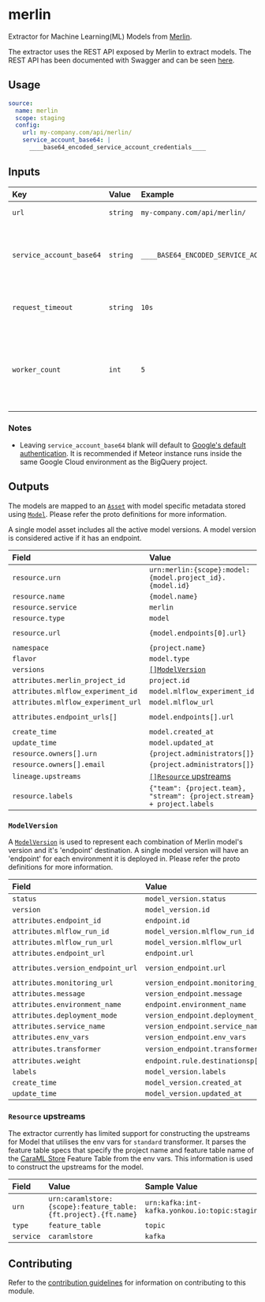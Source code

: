 # merlin

Extractor for Machine Learning(ML) Models from [Merlin][merlin].

The extractor uses the REST API exposed by Merlin to extract models. The REST
API has been documented with Swagger and can be seen [here][merlin-swagger].

## Usage

```yaml
source:
  name: merlin
  scope: staging
  config:
    url: my-company.com/api/merlin/
    service_account_base64: |
      ____base64_encoded_service_account_credentials____
```

## Inputs

| Key                      | Value    | Example                                  | Description                                                               | Required? |
| :----------------------- | :------- | :--------------------------------------- | :------------------------------------------------------------------------ | :-------- |
| `url`                    | `string` | `my-company.com/api/merlin/`             | Merlin's API base URL                                                     | ✅        |
| `service_account_base64` | `string` | `____BASE64_ENCODED_SERVICE_ACCOUNT____` | Service Account credentials in base64 encoded string.                     | ❌        |
| `request_timeout`        | `string` | `10s`                                    | Timeout for HTTP requests to Merlin API                                   | ❌        |
| `worker_count`           | `int`    | `5`                                      | Number of workers to spawn for extracting projects parallely from Merlin. | ❌        |

### Notes

- Leaving `service_account_base64` blank will default
  to [Google's default authentication][google-default-auth]. It is recommended
  if Meteor instance runs inside the same Google Cloud environment as the
  BigQuery project.

## Outputs

The models are mapped to an [`Asset`][proton-asset] with model specific metadata
stored using [`Model`][proton-model]. Please refer the proto definitions for
more information.

A single model asset includes all the active model versions. A model version is
considered active if it has an endpoint.

| Field                              | Value                                                                  | Sample Value                                                  |
| :--------------------------------- | :--------------------------------------------------------------------- | :------------------------------------------------------------ |
| `resource.urn`                     | `urn:merlin:{scope}:model:{model.project_id}.{model.id}`               | `urn:merlin:staging:model:15.1512`                            |
| `resource.name`                    | `{model.name}`                                                         | `tensorflow-sample`                                           |
| `resource.service`                 | `merlin`                                                               | `merlin`                                                      |
| `resource.type`                    | `model`                                                                | `model`                                                       |
| `resource.url`                     | `{model.endpoints[0].url}`                                             | `tensorflow-sample.integration-test.models.mycompany.com`     |
| `namespace`                        | `{project.name}`                                                       | `integration-test`                                            |
| `flavor`                           | `model.type`                                                           | `pyfunc`                                                      |
| `versions`                         | [`[]ModelVersion`](#modelversion)                                      |                                                               |
| `attributes.merlin_project_id`            | `project.id`                                                           | `23`                                                          |
| `attributes.mlflow_experiment_id`  | `model.mlflow_experiment_id`                                           | `721`                                                         |
| `attributes.mlflow_experiment_url` | `model.mlflow_url`                                                     | `http://mlflow.mycompany.com/#/experiments/721`               |
| `attributes.endpoint_urls[]`       | `model.endpoints[].url`                                                | `["tensorflow-sample.integration-test.models.mycompany.com"]` |
| `create_time`                      | `model.created_at`                                                     | `2021-03-01T18:42:50.564685Z`                                 |
| `update_time`                      | `model.updated_at`                                                     | `2022-01-27T10:21:26.121941Z`                                 |
| `resource.owners[].urn`            | `{project.administrators[]}`                                           | `giga.chad@knowyourmeme.com`                                  |
| `resource.owners[].email`          | `{project.administrators[]}`                                           | `giga.chad@knowyourmeme.com`                                  |
| `lineage.upstreams`                | [`[]Resource` upstreams](#resource-upstreams)                          |                                                               |
| `resource.labels`                  | `{"team": {project.team}, "stream": {project.stream} + project.labels` | `{"stream": "relevance","team": "search"}`                    |

### `ModelVersion`

A [`ModelVersion`][proton-modelversion] is used to represent each combination of
Merlin model's version and it's 'endpoint' destination. A single model version
will have an 'endpoint' for each environment it is deployed in. Please refer the
proto definitions for more information.

| Field                             | Value                                  | Sample Value                                                                                       |
| :-------------------------------- | :------------------------------------- | :------------------------------------------------------------------------------------------------- |
| `status`                          | `model_version.status`                 | `running`                                                                                          |
| `version`                         | `model_version.id`                     | `11`                                                                                               |
| `attributes.endpoint_id`          | `endpoint.id`                          | `187`                                                                                              |
| `attributes.mlflow_run_id`        | `model_version.mlflow_run_id`          | `3c7067f3770441ebbd66a0dce91b8724`                                                                 |
| `attributes.mlflow_run_url`       | `model_version.mlflow_url`             | `http://mlflow.mycompany.com/#/experiments/721/runs/3c7067f3770441ebbd66a0dce91b8724`              |
| `attributes.endpoint_url`         | `endpoint.url`                         | `tensorflow-sample.integration-test.models.mycompany.com`                                          |
| `attributes.version_endpoint_url` | `version_endpoint.url`                 | `http://tensorflow-sample-11.integration-test.models.mycompany.com/v1/models/tensorflow-sample-11` |
| `attributes.monitoring_url`       | `version_endpoint.monitoring_url`      | `https://grafana.mycompany.com/graph/d/z9MBKR1Az/model-version-dashboard?params`                   |
| `attributes.message`              | `version_endpoint.message`             | `timeout creating inference service`                                                               |
| `attributes.environment_name`     | `endpoint.environment_name`            | `aws-staging`                                                                                      |
| `attributes.deployment_mode`      | `version_endpoint.deployment_mode`     | `serverless`                                                                                       |
| `attributes.service_name`         | `version_endpoint.service_name`        | `tensorflow-sample-11-predictor-default.integration-test.models.mycompany.com`                     |
| `attributes.env_vars`             | `version_endpoint.env_vars`            | `{"INIT_HEAP_SIZE_IN_MB": "2250","WORKERS": "1"}`                                                  |
| `attributes.transformer`          | `version_endpoint.transformer`         | Attributes including `transformer.{enabled, type, image, command, args, env_vars}`                 |
| `attributes.weight`               | `endpoint.rule.destinationsp[].weight` | `100`                                                                                              |
| `labels`                          | `model_version.labels`                 |                                                                                                    |
| `create_time`                     | `model_version.created_at`             | `2022-11-13T07:21:07.888150Z`                                                                      |
| `update_time`                     | `model_version.updated_at`             | `2022-11-13T07:21:07.888150Z`                                                                      |

### `Resource` upstreams

The extractor currently has limited support for constructing the upstreams for
Model that utilises the env vars for `standard` transformer. It parses the
feature table specs that specify the project name and feature table name of the
[CaraML Store][caraml-store] Feature Table from the env vars. This information
is used to construct the upstreams for the model.

| Field     | Value                                                          | Sample Value                                               |
| :-------- | :------------------------------------------------------------- | :--------------------------------------------------------- |
| `urn`     | `urn:caramlstore:{scope}:feature_table:{ft.project}.{ft.name}` | `urn:kafka:int-kafka.yonkou.io:topic:staging_30min_demand` |
| `type`    | `feature_table`                                                | `topic`                                                    |
| `service` | `caramlstore`                                                  | `kafka`                                                    |

## Contributing

Refer to the [contribution guidelines](../../../docs/docs/contribute/guide.md#adding-a-new-extractor)
for information on contributing to this module.

[merlin]: https://github.com/gojek/merlin
[merlin-swagger]: https://github.com/gojek/merlin/blob/v0.24.0/swagger.yaml
[google-default-auth]: https://cloud.google.com/docs/authentication/production#automatically
[proton-asset]: https://github.com/raystack/proton/blob/fabbde8/raystack/assets/v1beta2/asset.proto#L14
[proton-model]: https://github.com/raystack/proton/blob/fabbde8/raystack/assets/v1beta2/model.proto#L73
[proton-modelversion]: https://github.com/raystack/proton/blob/fabbde8/raystack/assets/v1beta2/model.proto#L31
[caraml-store]: https://github.com/caraml-dev/caraml-store
